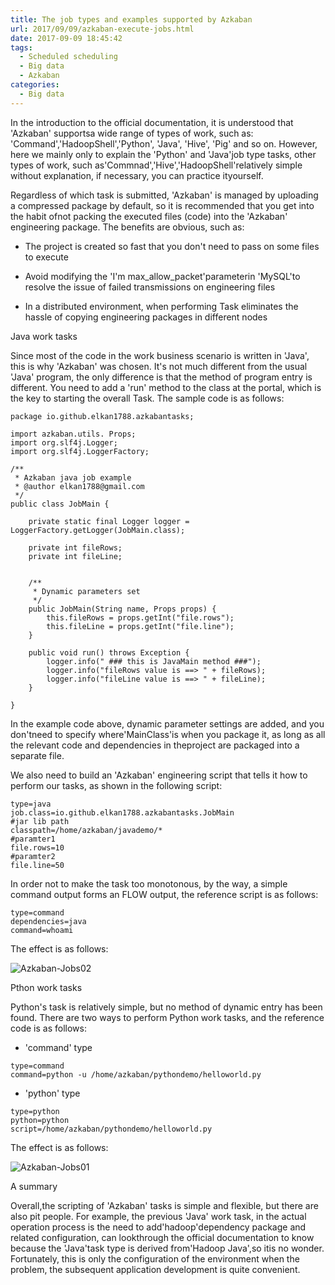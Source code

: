 ```yaml
---
title: The job types and examples supported by Azkaban
url: 2017/09/09/azkaban-execute-jobs.html
date: 2017-09-09 18:45:42
tags:
  - Scheduled scheduling
  - Big data
  - Azkaban
categories:
  - Big data
---
```



In the introduction to the official documentation, it is understood that 'Azkaban' supportsa wide range of types of work, such as: 'Command','HadoopShell','Python', 'Java', 'Hive', 'Pig' and so on. However, here we mainly only to explain the 'Python' and 'Java'job type tasks, other types of work, such as'Commnad','Hive','HadoopShell'relatively simple without explanation, if necessary, you can practice ityourself. 

Regardless of which task is submitted, 'Azkaban' is managed by uploading a compressed package by default, so it is recommended that you get into the habit ofnot packing the executed files (code) into the 'Azkaban' engineering package. The benefits are obvious, such as:

- The project is created so fast that you don't need to pass on some files to execute

- Avoid modifying the 'I'm max_allow_packet'parameterin 'MySQL'to resolve the issue of failed transmissions on engineering files

- In a distributed environment, when performing Task eliminates the hassle of copying engineering packages in different nodes


<!--more-->

Java work tasks

Since most of the code in the work business scenario is written in 'Java', this is why 'Azkaban' was chosen. It's not much different from the usual 'Java' program, the only difference is that the method of program entry is different. You need to add a 'run' method to the class at the portal, which is the key to starting the overall Task. The sample code is as follows:

```
package io.github.elkan1788.azkabantasks;

import azkaban.utils. Props;
import org.slf4j.Logger;
import org.slf4j.LoggerFactory;

/**
 * Azkaban java job example
 * @author elkan1788@gmail.com
 */
public class JobMain {

    private static final Logger logger = LoggerFactory.getLogger(JobMain.class);

    private int fileRows;
    private int fileLine;


    /**
     * Dynamic parameters set
     */
    public JobMain(String name, Props props) {
        this.fileRows = props.getInt("file.rows");
        this.fileLine = props.getInt("file.line");
    }

    public void run() throws Exception {
        logger.info(" ### this is JavaMain method ###");
        logger.info("fileRows value is ==> " + fileRows);
        logger.info("fileLine value is ==> " + fileLine);
    }

}
```

In the example code above, dynamic parameter settings are added, and you don'tneed to specify where'MainClass'is when you package it, as long as all the relevant code and dependencies in theproject are packaged into a separate file. 

We also need to build an 'Azkaban' engineering script that tells it how to perform our tasks, as shown in the following script:

```
type=java
job.class=io.github.elkan1788.azkabantasks.JobMain
#jar lib path
classpath=/home/azkaban/javademo/*
#paramter1
file.rows=10
#paramter2
file.line=50
```

In order not to make the task too monotonous, by the way, a simple command output forms an FLOW output, the reference script is as follows:

```
type=command
dependencies=java
command=whoami
```

The effect is as follows:

![Azkaban-Jobs02](//lisenhui.gitee.io/imgs/blog/2017/09-09-azkaban-jobs-02.png)

Pthon work tasks

Python's task is relatively simple, but no method of dynamic entry has been found. There are two ways to perform Python work tasks, and the reference code is as follows:

- 'command' type

```
type=command
command=python -u /home/azkaban/pythondemo/helloworld.py
```

- 'python' type

```
type=python
python=python
script=/home/azkaban/pythondemo/helloworld.py
```

The effect is as follows:

![Azkaban-Jobs01](//lisenhui.gitee.io/imgs/blog/2017/09-09-azkaban-jobs-01.png)

A summary

Overall,the scripting of 'Azkaban' tasks is simple and flexible, but there are also pit people. For example, the previous 'Java' work task, in the actual operation process is the need to add'hadoop'dependency package and related configuration, can lookthrough the official documentation to know because the 'Java'task type is derived from'Hadoop Java',so itis no wonder. Fortunately, this is only the configuration of the environment when the problem, the subsequent application development is quite convenient. 